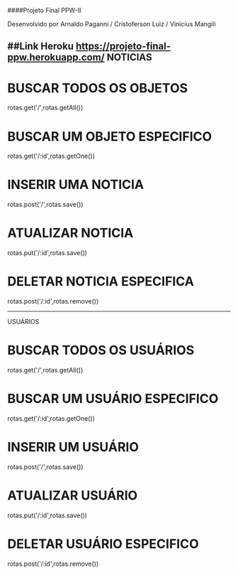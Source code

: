 ####Projeto Final PPW-II

Desenvolvido por Arnaldo Paganni / Cristoferson Luiz / Vinicius Mangili

##Link Heroku https://projeto-final-ppw.herokuapp.com/
NOTICIAS
-----------------------------
# BUSCAR TODOS OS OBJETOS
rotas.get('/',rotas.getAll())
# BUSCAR UM OBJETO ESPECIFICO
rotas.get('/:id',rotas.getOne())
# INSERIR UMA NOTICIA
rotas.post('/',rotas.save())
# ATUALIZAR NOTICIA
rotas.put('/:id',rotas.save())
# DELETAR NOTICIA ESPECIFICA
rotas.post('/:id',rotas.remove())

----------------------------------
USUÁRIOS
# BUSCAR TODOS OS USUÁRIOS
rotas.get('/',rotas.getAll())
# BUSCAR UM USUÁRIO ESPECIFICO
rotas.get('/:id',rotas.getOne())
# INSERIR UM USUÁRIO
rotas.post('/',rotas.save())
# ATUALIZAR USUÁRIO
rotas.put('/:id',rotas.save())
# DELETAR USUÁRIO ESPECIFICO
rotas.post('/:id',rotas.remove())